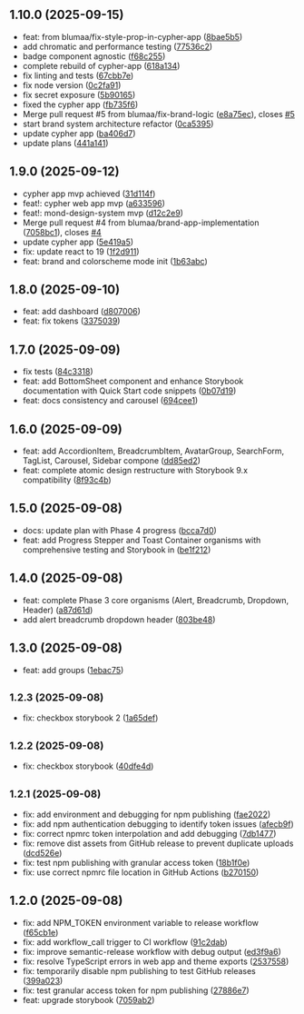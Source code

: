 ## 1.10.0 (2025-09-15)

* feat: from blumaa/fix-style-prop-in-cypher-app ([8bae5b5](https://github.com/blumaa/mond-design-system/commit/8bae5b5))
* add chromatic and performance testing ([77536c2](https://github.com/blumaa/mond-design-system/commit/77536c2))
* badge component agnostic ([f68c255](https://github.com/blumaa/mond-design-system/commit/f68c255))
* complete rebuild of cypher-app ([618a134](https://github.com/blumaa/mond-design-system/commit/618a134))
* fix linting and tests ([67cbb7e](https://github.com/blumaa/mond-design-system/commit/67cbb7e))
* fix node version ([0c2fa91](https://github.com/blumaa/mond-design-system/commit/0c2fa91))
* fix secret exposure ([5b90165](https://github.com/blumaa/mond-design-system/commit/5b90165))
* fixed the cypher app ([fb735f6](https://github.com/blumaa/mond-design-system/commit/fb735f6))
* Merge pull request #5 from blumaa/fix-brand-logic ([e8a75ec](https://github.com/blumaa/mond-design-system/commit/e8a75ec)), closes [#5](https://github.com/blumaa/mond-design-system/issues/5)
* start brand system architecture refactor ([0ca5395](https://github.com/blumaa/mond-design-system/commit/0ca5395))
* update cypher app ([ba406d7](https://github.com/blumaa/mond-design-system/commit/ba406d7))
* update plans ([441a141](https://github.com/blumaa/mond-design-system/commit/441a141))

## 1.9.0 (2025-09-12)

* cypher app mvp achieved ([31d114f](https://github.com/blumaa/mond-design-system/commit/31d114f))
* feat!: cypher web app mvp ([a633596](https://github.com/blumaa/mond-design-system/commit/a633596))
* feat!: mond-design-system mvp ([d12c2e9](https://github.com/blumaa/mond-design-system/commit/d12c2e9))
* Merge pull request #4 from blumaa/brand-app-implementation ([7058bc1](https://github.com/blumaa/mond-design-system/commit/7058bc1)), closes [#4](https://github.com/blumaa/mond-design-system/issues/4)
* update cypher app ([5e419a5](https://github.com/blumaa/mond-design-system/commit/5e419a5))
* fix: update react to 19 ([1f2d911](https://github.com/blumaa/mond-design-system/commit/1f2d911))
* feat: brand and colorscheme mode init ([1b63abc](https://github.com/blumaa/mond-design-system/commit/1b63abc))

## 1.8.0 (2025-09-10)

* feat: add dashboard ([d807006](https://github.com/blumaa/mond-design-system/commit/d807006))
* feat: fix tokens ([3375039](https://github.com/blumaa/mond-design-system/commit/3375039))

## 1.7.0 (2025-09-09)

* fix tests ([84c3318](https://github.com/blumaa/mond-design-system/commit/84c3318))
* feat: add BottomSheet component and enhance Storybook documentation with Quick Start code snippets ([0b07d19](https://github.com/blumaa/mond-design-system/commit/0b07d19))
* feat: docs consistency and carousel ([694cee1](https://github.com/blumaa/mond-design-system/commit/694cee1))

## 1.6.0 (2025-09-09)

* feat: add AccordionItem, BreadcrumbItem, AvatarGroup, SearchForm, TagList, Carousel, Sidebar compone ([dd85ed2](https://github.com/blumaa/mond-design-system/commit/dd85ed2))
* feat: complete atomic design restructure with Storybook 9.x compatibility ([8f93c4b](https://github.com/blumaa/mond-design-system/commit/8f93c4b))

## 1.5.0 (2025-09-08)

* docs: update plan with Phase 4 progress ([bcca7d0](https://github.com/blumaa/mond-design-system/commit/bcca7d0))
* feat: add Progress Stepper and Toast Container organisms with comprehensive testing and Storybook in ([be1f212](https://github.com/blumaa/mond-design-system/commit/be1f212))

## 1.4.0 (2025-09-08)

* feat: complete Phase 3 core organisms (Alert, Breadcrumb, Dropdown, Header) ([a87d61d](https://github.com/blumaa/mond-design-system/commit/a87d61d))
* add alert breadcrumb dropdown header ([803be48](https://github.com/blumaa/mond-design-system/commit/803be48))

## 1.3.0 (2025-09-08)

* feat: add groups ([1ebac75](https://github.com/blumaa/mond-design-system/commit/1ebac75))

## <small>1.2.3 (2025-09-08)</small>

* fix: checkbox storybook 2 ([1a65def](https://github.com/blumaa/mond-design-system/commit/1a65def))

## <small>1.2.2 (2025-09-08)</small>

* fix: checkbox storybook ([40dfe4d](https://github.com/blumaa/mond-design-system/commit/40dfe4d))

## <small>1.2.1 (2025-09-08)</small>

* fix: add environment and debugging for npm publishing ([fae2022](https://github.com/blumaa/mond-design-system/commit/fae2022))
* fix: add npm authentication debugging to identify token issues ([afecb9f](https://github.com/blumaa/mond-design-system/commit/afecb9f))
* fix: correct npmrc token interpolation and add debugging ([7db1477](https://github.com/blumaa/mond-design-system/commit/7db1477))
* fix: remove dist assets from GitHub release to prevent duplicate uploads ([dcd526e](https://github.com/blumaa/mond-design-system/commit/dcd526e))
* fix: test npm publishing with granular access token ([18b1f0e](https://github.com/blumaa/mond-design-system/commit/18b1f0e))
* fix: use correct npmrc file location in GitHub Actions ([b270150](https://github.com/blumaa/mond-design-system/commit/b270150))

## 1.2.0 (2025-09-08)

* fix: add NPM_TOKEN environment variable to release workflow ([f65cb1e](https://github.com/blumaa/mond-design-system/commit/f65cb1e))
* fix: add workflow_call trigger to CI workflow ([91c2dab](https://github.com/blumaa/mond-design-system/commit/91c2dab))
* fix: improve semantic-release workflow with debug output ([ed3f9a6](https://github.com/blumaa/mond-design-system/commit/ed3f9a6))
* fix: resolve TypeScript errors in web app and theme exports ([2537558](https://github.com/blumaa/mond-design-system/commit/2537558))
* fix: temporarily disable npm publishing to test GitHub releases ([399a023](https://github.com/blumaa/mond-design-system/commit/399a023))
* fix: test granular access token for npm publishing ([27886e7](https://github.com/blumaa/mond-design-system/commit/27886e7))
* feat: upgrade storybook ([7059ab2](https://github.com/blumaa/mond-design-system/commit/7059ab2))

